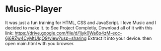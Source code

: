 # Music-Player
It was just a fun training for HTML, CSS and JavaScript. I love Music and I decided to make it.
to See Project Completly, Download all of it with this link:
https://drive.google.com/file/d/1jyk0Wa6p4zM-eoc-6j6RZw4CyMtUlqO9/view?usp=sharing
Extract it into your device. then open main.html with you browser.
